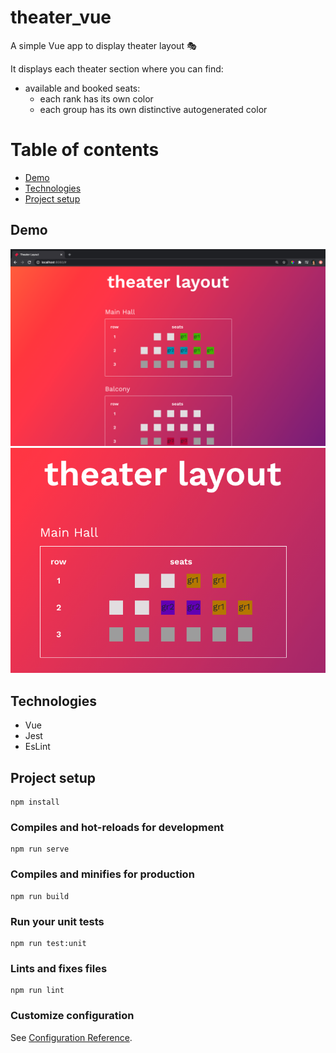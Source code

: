# theater_vue

A simple Vue app to display theater layout :performing_arts:

It displays each theater section where you can find:
- available and booked seats: 
  - each rank has its own color
  - each group has its own distinctive autogenerated color

# Table of contents
- [Demo](#demo)
- [Technologies](#techs)
- [Project setup](#setup)

<div id='demo'/>


## Demo
![app](https://github.com/AlenaAlyona/theater_vue/blob/main/src/assets/pic_01.png)
![section](https://github.com/AlenaAlyona/theater_vue/blob/main/src/assets/pic_02.png)

<div id='techs'/>

## Technologies

* Vue
* Jest
* EsLint



<div id='setup'/>

## Project setup
```
npm install
```

### Compiles and hot-reloads for development
```
npm run serve
```

### Compiles and minifies for production
```
npm run build
```

### Run your unit tests
```
npm run test:unit
```

### Lints and fixes files
```
npm run lint
```

### Customize configuration
See [Configuration Reference](https://cli.vuejs.org/config/).
